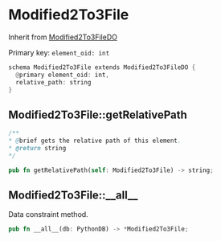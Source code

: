 # Modified2To3File

Inherit from [Modified2To3FileDO](./Modified2To3FileDO.md)

Primary key: `element_oid: int`

```rust
schema Modified2To3File extends Modified2To3FileDO {
  @primary element_oid: int,
  relative_path: string
}
```
## Modified2To3File::getRelativePath

```java
/**
* @brief gets the relative path of this element.
* @return string
*/
```
```rust
pub fn getRelativePath(self: Modified2To3File) -> string;
```
## Modified2To3File::\_\_all\_\_

Data constraint method.

```rust
pub fn __all__(db: PythonDB) -> *Modified2To3File;
```
